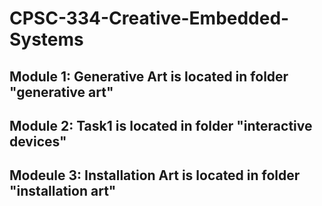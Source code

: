 # CPSC-334-Creative-Embedded-Systems

## Module 1: Generative Art is located in folder "generative art"

## Module 2: Task1 is located in folder "interactive devices"

## Modeule 3: Installation Art is located in folder "installation art"
